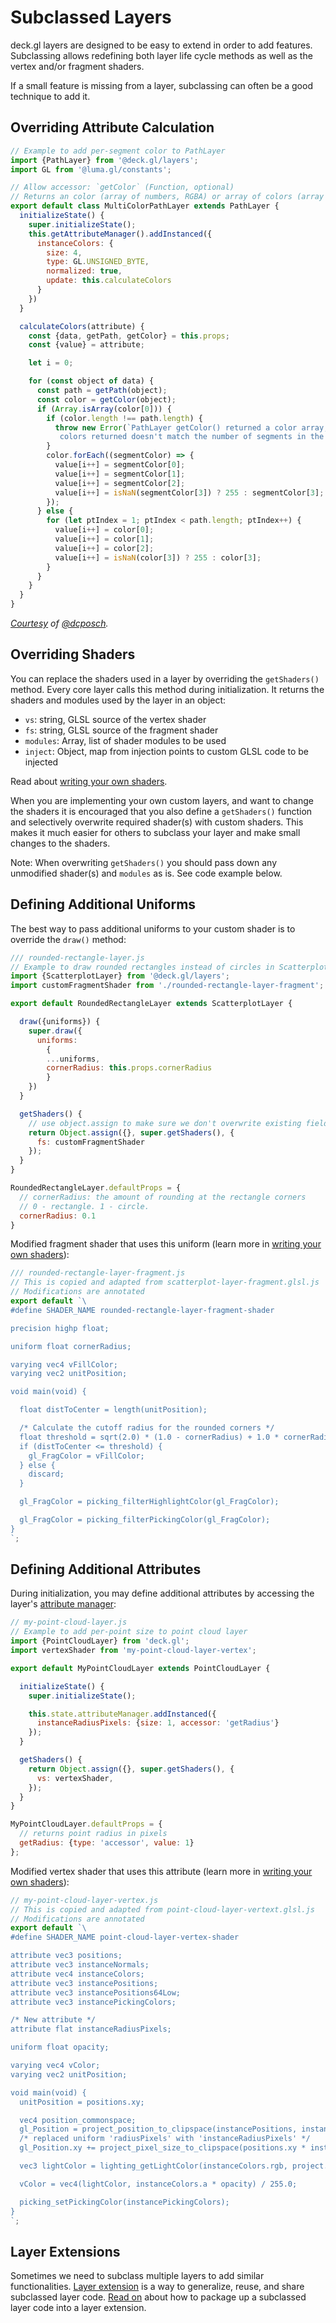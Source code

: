 # Subclassed Layers

deck.gl layers are designed to be easy to extend in order to add features.
Subclassing allows redefining both layer life cycle methods as well as
the vertex and/or fragment shaders.

If a small feature is missing from a layer, subclassing can often be a
good technique to add it.

## Overriding Attribute Calculation

```js
// Example to add per-segment color to PathLayer
import {PathLayer} from '@deck.gl/layers';
import GL from '@luma.gl/constants';

// Allow accessor: `getColor` (Function, optional)
// Returns an color (array of numbers, RGBA) or array of colors (array of arrays).
export default class MultiColorPathLayer extends PathLayer {
  initializeState() {
    super.initializeState();
    this.getAttributeManager().addInstanced({
      instanceColors: {
        size: 4,
        type: GL.UNSIGNED_BYTE,
        normalized: true,
        update: this.calculateColors
      }
    })
  }

  calculateColors(attribute) {
    const {data, getPath, getColor} = this.props;
    const {value} = attribute;

    let i = 0;

    for (const object of data) {
      const path = getPath(object);
      const color = getColor(object);
      if (Array.isArray(color[0])) {
        if (color.length !== path.length) {
          throw new Error(`PathLayer getColor() returned a color array, but the number of
           colors returned doesn't match the number of segments in the path`);
        }
        color.forEach((segmentColor) => {
          value[i++] = segmentColor[0];
          value[i++] = segmentColor[1];
          value[i++] = segmentColor[2];
          value[i++] = isNaN(segmentColor[3]) ? 255 : segmentColor[3];
        });
      } else {
        for (let ptIndex = 1; ptIndex < path.length; ptIndex++) {
          value[i++] = color[0];
          value[i++] = color[1];
          value[i++] = color[2];
          value[i++] = isNaN(color[3]) ? 255 : color[3];
        }
      }
    }
  }
}
```

*[Courtesy](https://github.com/visgl/deck.gl/pull/336) of [@dcposch](https://github.com/dcposch).*

## Overriding Shaders

You can replace the shaders used in a layer by overriding the `getShaders()`
method. Every core layer calls this method during initialization. It
returns the shaders and modules used by the layer in an object:

* `vs`: string, GLSL source of the vertex shader
* `fs`: string, GLSL source of the fragment shader
* `modules`: Array, list of shader modules to be used
* `inject`: Object, map from injection points to custom GLSL code to be injected

Read about [writing your own shaders](./writing-shaders.md).

When you are implementing your own custom layers, and want to change the shaders
it is encouraged that you also define a `getShaders()` function and selectively
overwrite required shader(s) with custom shaders.
This makes it much easier for others to subclass your layer and make small
changes to the shaders.

Note: When overwriting `getShaders()` you should pass down any unmodified shader(s)
and `modules` as is. See code example below.

## Defining Additional Uniforms

The best way to pass additional uniforms to your custom shader is to override
the `draw()` method:

```js
/// rounded-rectangle-layer.js
// Example to draw rounded rectangles instead of circles in ScatterplotLayer
import {ScatterplotLayer} from '@deck.gl/layers';
import customFragmentShader from './rounded-rectangle-layer-fragment';

export default RoundedRectangleLayer extends ScatterplotLayer {

  draw({uniforms}) {
    super.draw({
      uniforms:
        {
        ...uniforms,
        cornerRadius: this.props.cornerRadius
        }
    })
  }

  getShaders() {
    // use object.assign to make sure we don't overwrite existing fields like `vs`, `modules`...
    return Object.assign({}, super.getShaders(), {
      fs: customFragmentShader
    });
  }
}

RoundedRectangleLayer.defaultProps = {
  // cornerRadius: the amount of rounding at the rectangle corners
  // 0 - rectangle. 1 - circle.
  cornerRadius: 0.1
}
```

Modified fragment shader that uses this uniform (learn more in [writing your own shaders](./writing-shaders.md)):

```js
/// rounded-rectangle-layer-fragment.js
// This is copied and adapted from scatterplot-layer-fragment.glsl.js
// Modifications are annotated
export default `\
#define SHADER_NAME rounded-rectangle-layer-fragment-shader

precision highp float;

uniform float cornerRadius;

varying vec4 vFillColor;
varying vec2 unitPosition;

void main(void) {

  float distToCenter = length(unitPosition);

  /* Calculate the cutoff radius for the rounded corners */
  float threshold = sqrt(2.0) * (1.0 - cornerRadius) + 1.0 * cornerRadius;
  if (distToCenter <= threshold) {
    gl_FragColor = vFillColor;
  } else {
    discard;
  }

  gl_FragColor = picking_filterHighlightColor(gl_FragColor);

  gl_FragColor = picking_filterPickingColor(gl_FragColor);
}
`;
```

## Defining Additional Attributes

During initialization, you may define additional attributes by accessing the
layer's [attribute manager](./attribute-management.md):

```js
// my-point-cloud-layer.js
// Example to add per-point size to point cloud layer
import {PointCloudLayer} from 'deck.gl';
import vertexShader from 'my-point-cloud-layer-vertex';

export default MyPointCloudLayer extends PointCloudLayer {

  initializeState() {
    super.initializeState();

    this.state.attributeManager.addInstanced({
      instanceRadiusPixels: {size: 1, accessor: 'getRadius'}
    });
  }

  getShaders() {
    return Object.assign({}, super.getShaders(), {
      vs: vertexShader,
    });
  }
}

MyPointCloudLayer.defaultProps = {
  // returns point radius in pixels
  getRadius: {type: 'accessor', value: 1}
};
```

Modified vertex shader that uses this attribute (learn more in [writing your own shaders](./writing-shaders.md)):

```js
// my-point-cloud-layer-vertex.js
// This is copied and adapted from point-cloud-layer-vertext.glsl.js
// Modifications are annotated
export default `\
#define SHADER_NAME point-cloud-layer-vertex-shader

attribute vec3 positions;
attribute vec3 instanceNormals;
attribute vec4 instanceColors;
attribute vec3 instancePositions;
attribute vec3 instancePositions64Low;
attribute vec3 instancePickingColors;

/* New attribute */
attribute flat instanceRadiusPixels;

uniform float opacity;

varying vec4 vColor;
varying vec2 unitPosition;

void main(void) {
  unitPosition = positions.xy;

  vec4 position_commonspace;
  gl_Position = project_position_to_clipspace(instancePositions, instancePositions64Low, vec3(0.), position_commonspace);
  /* replaced uniform 'radiusPixels' with 'instanceRadiusPixels' */
  gl_Position.xy += project_pixel_size_to_clipspace(positions.xy * instanceRadiusPixels);

  vec3 lightColor = lighting_getLightColor(instanceColors.rgb, project.cameraPosition, position_commonspace.xyz, project_normal(instanceNormals));

  vColor = vec4(lightColor, instanceColors.a * opacity) / 255.0;

  picking_setPickingColor(instancePickingColors);
}
`;
```

## Layer Extensions

Sometimes we need to subclass multiple layers to add similar functionalities.
[Layer extension](../../api-reference/extensions/overview.md) is a way to generalize, reuse, and share subclassed layer code. [Read on](./layer-extensions.md) about how to package up a subclassed layer code into a layer extension.
